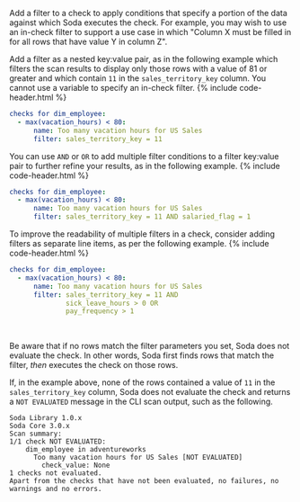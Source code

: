 Add a filter to a check to apply conditions that specify a portion of the data against which Soda executes the check. For example, you may wish to use an in-check filter to support a use case in which "Column X must be filled in for all rows that have value Y in column Z".

Add a filter as a nested key:value pair, as in the following example which filters the scan results to display only those rows with a value of 81 or greater and which contain `11` in the `sales_territory_key` column. You cannot use a variable to specify an in-check filter.
{% include code-header.html %}
```yaml
checks for dim_employee:
  - max(vacation_hours) < 80:
      name: Too many vacation hours for US Sales
      filter: sales_territory_key = 11
```

You can use `AND` or `OR` to add multiple filter conditions to a filter key:value pair to further refine your results, as in the following example.
{% include code-header.html %}
```yaml
checks for dim_employee:
  - max(vacation_hours) < 80:
      name: Too many vacation hours for US Sales
      filter: sales_territory_key = 11 AND salaried_flag = 1
```

To improve the readability of multiple filters in a check, consider adding filters as separate line items, as per the following example.
{% include code-header.html %}
```yaml
checks for dim_employee:
  - max(vacation_hours) < 80:
      name: Too many vacation hours for US Sales
      filter: sales_territory_key = 11 AND 
              sick_leave_hours > 0 OR
              pay_frequency > 1
```
<br />

Be aware that if no rows match the filter parameters you set, Soda does not evaluate the check. In other words, Soda first finds rows that match the filter, *then* executes the check on those rows. 

If, in the example above, none of the rows contained a value of `11` in the `sales_territory_key` column, Soda does not evaluate the check and returns a `NOT EVALUATED` message in the CLI scan output, such as the following.

```shell
Soda Library 1.0.x
Soda Core 3.0.x
Scan summary:
1/1 check NOT EVALUATED: 
    dim_employee in adventureworks
      Too many vacation hours for US Sales [NOT EVALUATED]
        check_value: None
1 checks not evaluated.
Apart from the checks that have not been evaluated, no failures, no warnings and no errors.
```